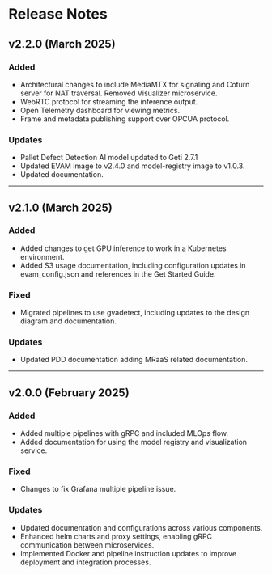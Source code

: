 # Release Notes

## v2.2.0 (March 2025)

### Added
- Architectural changes to include MediaMTX for signaling and Coturn server for NAT traversal. Removed Visualizer microservice.
- WebRTC protocol for streaming the inference output.
- Open Telemetry dashboard for viewing metrics.
- Frame and metadata publishing support over OPCUA protocol.

### Updates
- Pallet Defect Detection AI model updated to Geti 2.7.1
- Updated EVAM image to v2.4.0 and model-registry image to v1.0.3.
- Updated documentation.

---

## v2.1.0 (March 2025)

### Added
- Added changes to get GPU inference to work in a Kubernetes environment.
- Added S3 usage documentation, including configuration updates in evam_config.json and references in the Get Started Guide.

### Fixed
- Migrated pipelines to use gvadetect, including updates to the design diagram and documentation.

### Updates
- Updated PDD documentation adding MRaaS related documentation.

---

## v2.0.0 (February 2025)

### Added
- Added multiple pipelines with gRPC and included MLOps flow.
- Added documentation for using the model registry and visualization service.

### Fixed
- Changes to fix Grafana multiple pipeline issue.

### Updates
- Updated documentation and configurations across various components.
- Enhanced helm charts and proxy settings, enabling gRPC communication between microservices.
- Implemented Docker and pipeline instruction updates to improve deployment and integration processes.
